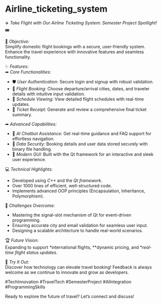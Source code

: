 # Airline_ticketing_system
✈️ *Take Flight with Our Airline Ticketing System: Semester Project Spotlight!* 🎟️  

🎯 *Objective:*  
Simplify domestic flight bookings with a secure, user-friendly system. Enhance the travel experience with innovative features and seamless functionality.  

✨ *Features:*  
➡ *Core Functionalities:*  
- 🛡️ *User Authentication:* Secure login and signup with robust validation.  
- 🛫 *Flight Booking:* Choose departure/arrival cities, dates, and traveler details with intuitive input validation.  
- 📅 *Schedule Viewing:* View detailed flight schedules with real-time updates.  
- 📄 *Ticket Receipt:* Generate and review a comprehensive final ticket summary.  

➡ *Advanced Capabilities:*  
- 🤖 *AI Chatbot Assistance:* Get real-time guidance and FAQ support for effortless navigation.  
- 💾 *Data Security:* Booking details and user data stored securely with binary file handling.  
- 🎨 *Modern GUI:* Built with the Qt framework for an interactive and sleek user experience.  

💻 *Technical Highlights:*  
- Developed using *C++* and the *Qt framework*.  
- Over 1000 lines of efficient, well-structured code.  
- Implements advanced OOP principles (Encapsulation, Inheritance, Polymorphism).  

🌟 *Challenges Overcome:*  
- Mastering the signal-slot mechanism of Qt for event-driven programming.  
- Ensuring accurate city and email validation for seamless user input.  
- Designing a scalable architecture to handle real-world scenarios.  

🏆 *Future Vision:*  
Expanding to support *international flights, **dynamic pricing, and **real-time flight status updates*.  

📢 *Try It Out:*  
Discover how technology can elevate travel booking! Feedback is always welcome as we continue to innovate and grow as developers.  

#TechInnovation #TravelTech #SemesterProject #AIIntegration #ProgrammingSkills  

Ready to explore the future of travel? Let’s connect and discuss!
